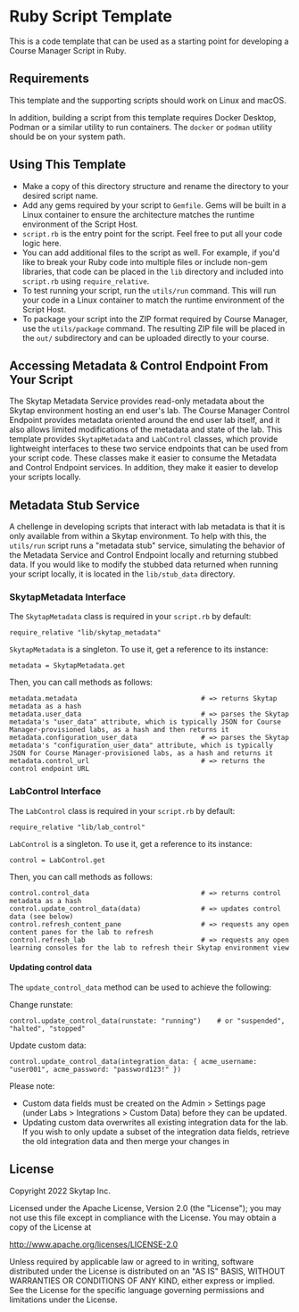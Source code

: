 # Ruby Script Template

This is a code template that can be used as a starting point for developing a Course Manager Script in Ruby.

## Requirements

This template and the supporting scripts should work on Linux and macOS. 

In addition, building a script from this template requires Docker Desktop, Podman or a similar utility to run containers. The `docker` or `podman` utility should be on your system path.

## Using This Template

* Make a copy of this directory structure and rename the directory to your desired script name.
* Add any gems required by your script to `Gemfile`. Gems will be built in a Linux container to ensure the architecture matches the runtime environment of the Script Host.
* `script.rb` is the entry point for the script. Feel free to put all your code logic here.
* You can add additional files to the script as well. For example, if you'd like to break your Ruby code into multiple files or include non-gem libraries, that code can be placed in the `lib` directory and included into `script.rb` using `require_relative`.
* To test running your script, run the `utils/run` command. This will run your code in a Linux container to match the runtime environment of the Script Host.
* To package your script into the ZIP format required by Course Manager, use the `utils/package` command. The resulting ZIP file will be placed in the `out/` subdirectory and can be uploaded directly to your course.

## Accessing Metadata & Control Endpoint From Your Script

The Skytap Metadata Service provides read-only metadata about the Skytap environment hosting an end user's lab. The Course Manager Control Endpoint provides metadata oriented around the end user lab itself, and it also allows limited modifications of the metadata and state of the lab. This template provides `SkytapMetadata` and `LabControl` classes, which provide lightweight interfaces to these two service endpoints that can be used from your script code. These classes make it easier to consume the Metadata and Control Endpoint services. In addition, they make it easier to develop your scripts locally.

## Metadata Stub Service

A chellenge in developing scripts that interact with lab metadata is that it is only available from within a Skytap environment. To help with this, the `utils/run` script runs a "metadata stub" service, simulating the behavior of the Metadata Service and Control Endpoint locally and returning stubbed data. If you would like to modify the stubbed data returned when running your script locally, it is located in the `lib/stub_data` directory.

### SkytapMetadata Interface

The `SkytapMetadata` class is required in your `script.rb` by default:

```
require_relative "lib/skytap_metadata"
```

`SkytapMetadata` is a singleton. To use it, get a reference to its instance:

```
metadata = SkytapMetadata.get
```

Then, you can call methods as follows:

```
metadata.metadata                               # => returns Skytap metadata as a hash
metadata.user_data                              # => parses the Skytap metadata's "user_data" attribute, which is typically JSON for Course Manager-provisioned labs, as a hash and then returns it
metadata.configuration_user_data                # => parses the Skytap metadata's "configuration_user_data" attribute, which is typically JSON for Course Manager-provisioned labs, as a hash and returns it
metadata.control_url                            # => returns the control endpoint URL
```

### LabControl Interface
The `LabControl` class is required in your `script.rb` by default:

```
require_relative "lib/lab_control"
```

`LabControl` is a singleton. To use it, get a reference to its instance:

```
control = LabControl.get
```

Then, you can call methods as follows:

```
control.control_data                            # => returns control metadata as a hash
control.update_control_data(data)               # => updates control data (see below)
control.refresh_content_pane                    # => requests any open content panes for the lab to refresh
control.refresh_lab                             # => requests any open learning consoles for the lab to refresh their Skytap environment view
```

#### Updating control data

The `update_control_data` method can be used to achieve the following:

Change runstate:
```
control.update_control_data(runstate: "running")    # or "suspended", "halted", "stopped"
```

Update custom data:
```
control.update_control_data(integration_data: { acme_username: "user001", acme_password: "password123!" })
```

Please note:
* Custom data fields must be created on the Admin > Settings page (under Labs > Integrations > Custom Data) before they can be updated.
* Updating custom data overwrites all existing integration data for the lab. If you wish to only update a subset of the integration data fields, retrieve the old integration data and then merge your changes in


## License

Copyright 2022 Skytap Inc.

Licensed under the Apache License, Version 2.0 (the "License");
you may not use this file except in compliance with the License.
You may obtain a copy of the License at

<http://www.apache.org/licenses/LICENSE-2.0>

Unless required by applicable law or agreed to in writing, software
distributed under the License is distributed on an "AS IS" BASIS,
WITHOUT WARRANTIES OR CONDITIONS OF ANY KIND, either express or implied.
See the License for the specific language governing permissions and
limitations under the License.
